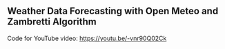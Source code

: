 Weather Data Forecasting with Open Meteo and Zambretti Algorithm
---

Code for YouTube video: https://youtu.be/-vnr90Q02Ck
